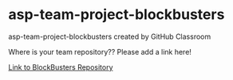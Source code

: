 # asp-team-project-blockbusters
asp-team-project-blockbusters created by GitHub Classroom

Where is your team repository??  Please add a link here!

[Link to BlockBusters Repository]()
